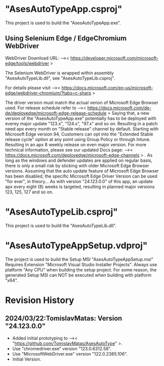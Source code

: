 # "AsesAutoTypeApp.csproj"
This project is used to build the "AsesAutoTypeApp.exe".

## Using Selenium Edge / EdgeChromium WebDriver
WebDriver Download URL:
-->< https://developer.microsoft.com/microsoft-edge/tools/webdriver >

The Selenium WebDriver is wrapped within assembly "AsesAutoTypeLib.dll",
see "AsesAutoTypeLib.csproj".

For details please visit
-->< https://docs.microsoft.com/en-us/microsoft-edge/webdriver-chromium/?tabs=c-sharp >

The driver version must match the actual verion of Microsoft Edge Browser used.
For release schedule refer to
-->< https://docs.microsoft.com/de-de/deployedge/microsoft-edge-release-schedule >
Saying that, a new version of the "AsesAutoTypeApp.exe" potentially has to 
be deployed with everey major update "123.x", "124.x", "97.x" and so on.
Resulting in a patch need apx every month on "Stable release" channel by default.
Starting with Microsoft Edge version 94, Customers can opt into the 
"Extended Stable release cycle" option at any point using Group Policy
or through Intune. Resulting in an apx 8 weekly release on even major version.
For more technical information, please see our updated Docs page: 
-->< https://docs.microsoft.com/deployedge/microsoft-edge-channels > .
As long as the windows and defender updates are applied on regular basis,
there is only a small risk by sticking with older Microsoft Edge Browser versions.
Assuming that the auto update feature of Microsoft Edge Browser has been disabled,
the specific Microsoft Edge Driver Version can be used "for ever", in theory...
As with version "24.123.0.0" of this app, an update apx every eight (8) weeks is targeted,
resulting in planned major versions 123, 125, 127 and so on.

# "AsesAutoTypeLib.csproj"
This project is used to build the "AsesAutoTypeLib.dll".

# "AsesAutoTypeAppSetup.vdproj"
The project is used to build the Setup MSI "AsesAutoTypeAppSetup.msi"
Requires Extension "Microsoft Visual Studio Installer Projects".
Always use platform "Any CPU" when building the setup project. 
For some reason, the generated Setup MSI can NOT be executed
when building with platform "x64". 

# Revision History
## 2024/03/22:TomislavMatas: Version "24.123.0.0"
* Added initial prototyping to -->< "https://github.com/TomislavMatas/AsesAutoType" >.
* Use "chromedriver.exe" version "123.0.6312.58".
* Use "MicrosoftWebDriver.exe" version "122.0.2365.106".
* Initial Version.

